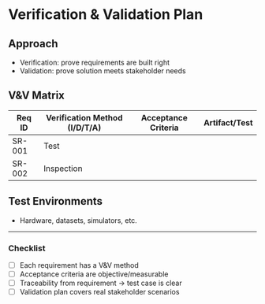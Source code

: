 # Verification & Validation Plan

## Approach
- Verification: prove requirements are built right  
- Validation: prove solution meets stakeholder needs  

## V&V Matrix
| Req ID | Verification Method (I/D/T/A) | Acceptance Criteria | Artifact/Test |
|--------|-------------------------------|---------------------|---------------|
| SR-001 | Test                          | <criterion>         | <artifact>    |
| SR-002 | Inspection                    | <criterion>         | <artifact>    |

## Test Environments
- Hardware, datasets, simulators, etc.

---

### Checklist
- [ ] Each requirement has a V&V method  
- [ ] Acceptance criteria are objective/measurable  
- [ ] Traceability from requirement → test case is clear  
- [ ] Validation plan covers real stakeholder scenarios  
